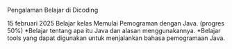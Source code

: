 Pengalaman Belajar di Dicoding

15 februari 2025
Belajar kelas Memulai Pemograman dengan Java. (progres 50%)
*Belajar tentang apa itu Java dan alasan menggunakannya.
*Belajar tools yang dapat digunakan untuk menjalankan bahasa pemogramaan Java.
